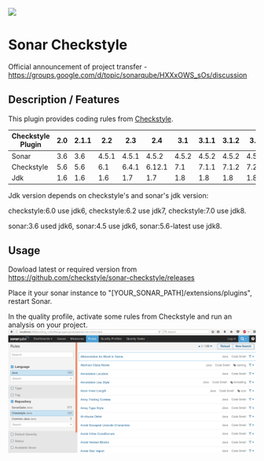 [![][travis img]][travis]

Sonar Checkstyle
==========

Official announcement of project transfer - https://groups.google.com/d/topic/sonarqube/HXXxOWS_sOs/discussion

## Description / Features

This plugin provides coding rules from [Checkstyle](http://checkstyle.sourceforge.net/).

Checkstyle Plugin|2.0|2.1.1|2.2|2.3|2.4|3.1|3.1.1|3.1.2|3.2|3.3|3.4-SNAPSHOT
-----------------|---|---|---|---|---|---|---|---|---|---|---
Sonar|3.6|3.6|4.5.1|4.5.1|4.5.2|4.5.2|4.5.2|4.5.2|4.5.2|4.5.2|4.5.4
Checkstyle|5.6|5.6|6.1|6.4.1|6.12.1|7.1|7.1.1|7.1.2|7.2|7.3|7.4
Jdk|1.6|1.6|1.6|1.7|1.7|1.8|1.8|1.8|1.8|1.8|1.8

Jdk version depends on checkstyle's and sonar's jdk version:

checkstyle:6.0 use jdk6, checkstyle:6.2 use jdk7, checkstyle:7.0 use jdk8.

sonar:3.6 used jdk6, sonar:4.5 use jdk6, sonar:5.6-latest use jdk8.

## Usage
Dowload latest or required version from https://github.com/checkstyle/sonar-checkstyle/releases

Place it your sonar instance to "[YOUR_SONAR_PATH]/extensions/plugins", restart Sonar.

In the quality profile, activate some rules from Checkstyle and run an analysis on your project.
![checkstlye rules in sonar](https://github.com/checkstyle/resources/raw/master/img/sonar-wiki/sonar-in-docker.PNG)

[travis]:https://travis-ci.org/checkstyle/sonar-checkstyle/builds
[travis img]:https://secure.travis-ci.org/checkstyle/sonar-checkstyle.png

